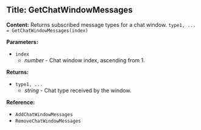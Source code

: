 ## Title: GetChatWindowMessages

**Content:**
Returns subscribed message types for a chat window.
`type1, ... = GetChatWindowMessages(index)`

**Parameters:**
- `index`
  - *number* - Chat window index, ascending from 1.

**Returns:**
- `type1, ...`
  - *string* - Chat type received by the window.

**Reference:**
- `AddChatWindowMessages`
- `RemoveChatWindowMessages`